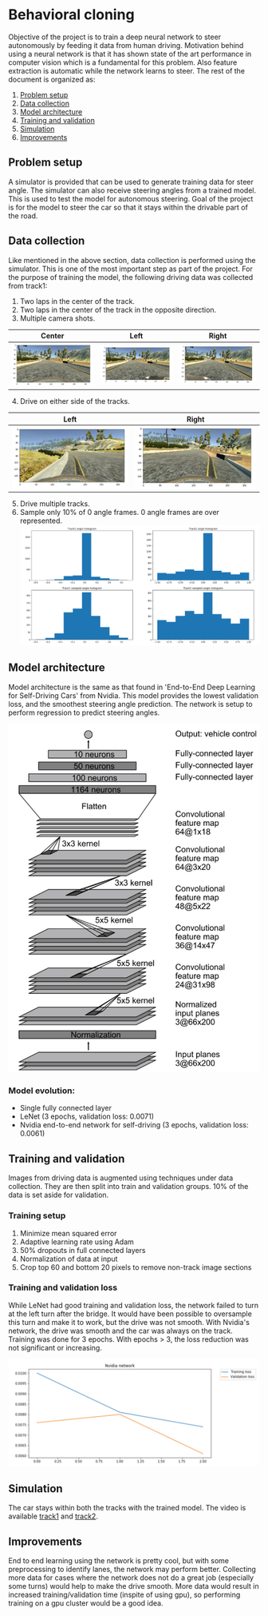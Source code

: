 # Behavioral cloning

Objective of the project is to train a deep neural network to steer autonomously by feeding it data from human driving. Motivation behind using a neural network is that it has shown state of the art performance in computer vision which is a fundamental for this problem. Also feature extraction is automatic while the network learns to steer. The rest of the document is organized as:

1. [Problem setup](#problem_setup)
2. [Data collection](#data_collection)
3. [Model architecture](#model_architecture)
4. [Training and validation](#training)
5. [Simulation](#simulation)
6. [Improvements](#improvements)

## <a name="problem_setup">Problem setup</a>
A simulator is provided that can be used to generate training data for steer angle. The simulator can also receive steering angles from a trained model. This is used to test the model for autonomous steering. Goal of the project is for the model to steer the car so that it stays within the drivable part of the road.

## <a name="data_collection">Data collection</a>
Like mentioned in the above section, data collection is performed using the simulator. This is one of the most important step as part of the project. For the purpose of training the model, the following driving data was collected from track1:

1. Two laps in the center of the track.
2. Two laps in the center of the track in the opposite direction.
3. Multiple camera shots.

 | Center | Left | Right
 | :---: | :---: | :---:
 | ![](report_data/t1_center.jpg) | ![](report_data/t1_left.jpg) | ![](report_data/t1_right.jpg)

4. Drive on either side of the tracks.

 | Left | Right
 | :---: | :---:
 | ![](report_data/t1_left_correction.jpg) | ![](report_data/t1_right_correction.jpg)
5. Drive multiple tracks.
6. Sample only 10% of 0 angle frames. 0 angle frames are over represented.
 ![](report_data/angle_histogram.jpg)

## <a name="model_architecture">Model architecture</a>
Model architecture is the same as that found in 'End-to-End Deep Learning for Self-Driving Cars' from Nvidia. This model provides the lowest validation loss, and the smoothest steering angle prediction. The network is setup to perform regression to predict steering angles.

![](report_data/network.jpg)

### Model evolution:
* Single fully connected layer
* LeNet (3 epochs, validation loss: 0.0071)
* Nvidia end-to-end network for self-driving (3 epochs, validation loss: 0.0061)

## <a name="training">Training and validation</a>
Images from driving data is augmented using techniques under data collection. They are then split into train and validation groups. 10% of the data is set aside for validation.

### Training setup
1. Minimize mean squared error
2. Adaptive learning rate using Adam
3. 50% dropouts in full connected layers
4. Normalization of data at input
5. Crop top 60 and bottom 20 pixels to remove non-track image sections

### Training and validation loss

While LeNet had good training and validation loss, the network failed to turn at the left turn after the bridge. It would have been possible to oversample this turn and make it to work, but the drive was not smooth. With Nvidia's network, the drive was smooth and the car was always on the track. Training was done for 3 epochs. With epochs > 3, the loss reduction was not significant or increasing.

![](report_data/network_loss.jpg)

## <a name="simulation">Simulation</a>
The car stays within both the tracks with the trained model. The video is available [track1](https://github.com/rohithmenon/carnd/blob/master/behavioral-cloning/run1.mp4?raw=true) and [track2](https://github.com/rohithmenon/carnd/blob/master/behavioral-cloning/run2.mp4?raw=true).

## <a name="improvements">Improvements</a>
End to end learning using the network is pretty cool, but with some preprocessing to identify lanes, the network may perform better. Collecting more data for cases where the network does not do a great job (especially some turns) would help to make the drive smooth. More data would result in increased training/validation time (inspite of using gpu), so performing training on a gpu cluster would be a good idea.
